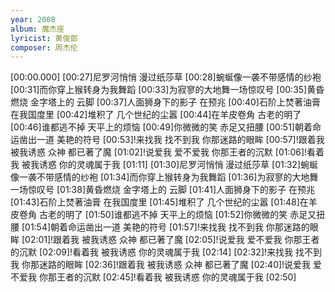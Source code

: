 ```yaml
---
year: 2008
album: 魔杰座
lyricist: 黄俊郎
composer: 周杰伦
---
```

[00:00.000]
[00:27]尼罗河悄悄 漫过纸莎草
[00:28]蜿蜒像一袭不带感情的纱袍
[00:31]而你穿上猴转身为我舞蹈
[00:33]为寂寥的大地舞一场惊叹号
[00:35]黄昏燃烧 金字塔上的 云脚
[00:37]人面狮身下的影子 在预兆
[00:40]石阶上焚著油膏 在我国度里
[00:42]堆积了 几个世纪的尘嚣
[00:44]在羊皮卷角 古老的明了
[00:46]谁都逃不掉 天平上的烦恼
[00:49]你微微的笑 赤足又扭腰
[00:51]朝着命运凿出一道 美艳的符号
[00:53]!来找我 找不到我 你那迷路的眼眸
[00:57]!跟着我 被我诱惑 众神 都已著了魔
[01:02]!说爱我 爱不爱我 你那王者的沉默
[01:06]!看着我 被我诱惑 你的灵魂属于我
[01:11]
[01:30]尼罗河悄悄 漫过纸莎草
[01:32]蜿蜒像一袭不带感情的纱袍
[01:34]而你穿上猴转身为我舞蹈
[01:36]为寂寥的大地舞一场惊叹号
[01:38]黄昏燃烧 金字塔上的 云脚
[01:41]人面狮身下的影子 在预兆
[01:43]石阶上焚著油膏 在我国度里
[01:45]堆积了 几个世纪的尘嚣
[01:48]在羊皮卷角 古老的明了
[01:50]谁都逃不掉 天平上的烦恼
[01:52]你微微的笑 赤足又扭腰
[01:54]朝着命运凿出一道 美艳的符号
[01:57]!来找我 找不到我 你那迷路的眼眸
[02:01]!跟着我 被我诱惑 众神 都已著了魔
[02:05]!说爱我 爱不爱我 你那王者的沉默
[02:09]!看着我 被我诱惑 你的灵魂属于我
[02:14]
[02:32]!来找我 找不到我 你那迷路的眼眸
[02:36]!跟着我 被我诱惑 众神 都已著了魔
[02:40]!说爱我 爱不爱我 你那王者的沉默
[02:45]!看着我 被我诱惑 你的灵魂属于我
[02:50]